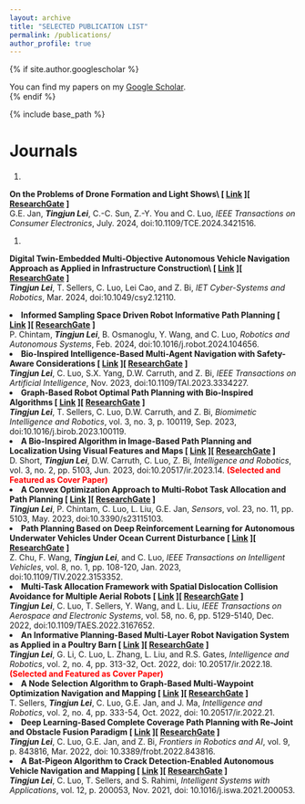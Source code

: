 ```yaml
---
layout: archive
title: "SELECTED PUBLICATION LIST"
permalink: /publications/
author_profile: true
---
```


{% if site.author.googlescholar %}
  <div class="wordwrap">You can find my papers on my <a href="{{https://scholar.google.com/citations?user=eJ5u6r0AAAAJ&hl=en}}">Google Scholar</a>.</div>
{% endif %}

{% include base_path %}


Journals
======
1. 
<b>On the Problems of Drone Formation and Light Shows\ [ <a href="https://doi.org/10.1109/TCE.2024.3421516" target="_blank">Link</a>  ][ <a href="https://www.researchgate.net/publication/381908143_On_the_Problems_of_Drone_Formation_and_Light_Shows" target="_blank">ResearchGate</a>  ]</b>\
G.E. Jan, <i><b>Tingjun Lei</b></i>, C.-C. Sun, Z.-Y. You and C. Luo, 
<i>IEEE Transactions on Consumer Electronics</i>, July. 2024, doi:10.1109/TCE.2024.3421516.



1. 
<b>Digital Twin-Embedded Multi-Objective Autonomous Vehicle Navigation Approach as Applied in
Infrastructure Construction\ [ <a href="https://doi.org/10.1049/csy2.12110" target="_blank">Link</a>  ][ <a href="https://www.researchgate.net/publication/379118123_Digital_twin-based_multi-objective_autonomous_vehicle_navigation_approach_as_applied_in_infrastructure_construction" target="_blank">ResearchGate</a>  ]</b>\
<i><b>Tingjun Lei</b></i>, T. Sellers, C. Luo, Lei Cao, and Z. Bi, 
<i>IET Cyber-Systems and Robotics</i>, Mar. 2024, doi:10.1049/csy2.12110.


<li> 
<b>Informed Sampling Space Driven Robot Informative Path Planning [ <a href="https://doi.org/10.1016/j.robot.2024.104656" target="_blank">Link</a>  ][ <a href="https://www.researchgate.net/publication/377957405_Informed_Sampling_Space_Driven_Robot_Informative_Path_Planning" target="_blank">ResearchGate</a>  ]</b> <br>
P. Chintam, <i><b>Tingjun Lei</b></i>,  B. Osmanoglu, Y. Wang, and C. Luo,
<i>Robotics and Autonomous Systems</i>, Feb. 2024, doi:10.1016/j.robot.2024.104656. <br>
</li>

<li> 
<b>Bio-Inspired Intelligence-Based Multi-Agent Navigation with Safety-Aware Considerations [ <a href="https://ieeexplore.ieee.org/document/10323440" target="_blank">Link</a>  ][ <a href="https://www.researchgate.net/publication/375791990_Bio-inspired_Intelligence-based_Multi-agent_Navigation_with_Safety-aware_Considerations" target="_blank">ResearchGate</a>  ]</b> <br>
<i><b>Tingjun Lei</b></i>,  C. Luo, S.X. Yang, D.W. Carruth, and Z. Bi,
<i>IEEE Transactions on Artificial Intelligence</i>, Nov. 2023, doi:10.1109/TAI.2023.3334227. <br>
</li>

<li> 
<b>Graph-Based Robot Optimal Path Planning with Bio-Inspired Algorithms [ <a href="https://doi.org/10.1016/j.birob.2023.100119" target="_blank">Link</a>  ][ <a href="https://www.researchgate.net/publication/373179541_Graph-based_Robot_Optimal_Path_Planning_with_Bio-inspired_Algorithms" target="_blank">ResearchGate</a>  ]</b> <br>
<i><b>Tingjun Lei</b></i>, T. Sellers, C. Luo, D.W. Carruth, and Z. Bi,
<i>Biomimetic Intelligence and Robotics</i>, vol. 3, no. 3, p. 100119, Sep. 2023, doi:10.1016/j.birob.2023.100119. <br>
</li>

<li> 
<b>A Bio-Inspired Algorithm in Image-Based Path Planning and Localization Using Visual Features and Maps [ <a href="https://intellrobot.com/article/view/5791" target="_blank">Link</a>  ][ <a href="https://www.researchgate.net/publication/371077226_A_Convex_Optimization_Approach_to_Multi-Robot_Task_Allocation_and_Path_Planning" target="_blank">ResearchGate</a>  ]</b> <br>
D. Short, <i><b>Tingjun Lei</b></i>, D.W. Carruth, C. Luo, Z. Bi,
<i>Intelligence and Robotics</i>, vol. 3, no. 2, pp. 5103, Jun. 2023, doi:10.20517/ir.2023.14. <span style="font-weight: bold; color: red;">(Selected and Featured as Cover Paper)</span></b> <br>
</li>

<li> 
<b>A Convex Optimization Approach to Multi-Robot Task Allocation and Path Planning [ <a href="https://www.mdpi.com/1424-8220/23/11/5103" target="_blank">Link</a>  ][ <a href="https://www.researchgate.net/publication/371077226_A_Convex_Optimization_Approach_to_Multi-Robot_Task_Allocation_and_Path_Planning" target="_blank">ResearchGate</a>  ]</b> <br>
<i><b>Tingjun Lei</b></i>, P. Chintam, C. Luo, L. Liu, G.E. Jan,
<i>Sensors</i>, vol. 23, no. 11, pp. 5103, May. 2023, doi:10.3390/s23115103. <br> 
</li>

<li> 
<b>Path Planning Based on Deep Reinforcement Learning for Autonomous Underwater Vehicles Under Ocean Current Disturbance [ <a href="https://ieeexplore.ieee.org/document/9722969" target="_blank">Link</a>  ][ <a href="https://www.researchgate.net/publication/358947954_Path_Planning_based_on_Deep_Reinforcement_Learning_for_Autonomous_Underwater_Vehicles_under_Ocean_Current_Disturbance" target="_blank">ResearchGate</a>  ]</b> <br>
 Z. Chu, F. Wang, <i><b>Tingjun Lei</b></i>, and C. Luo,
 <i>IEEE Transactions on Intelligent Vehicles</i>, vol. 8, no. 1, pp. 108-120, Jan. 2023, doi:10.1109/TIV.2022.3153352. <br> 
</li>

<li> 
<b>Multi-Task Allocation Framework with Spatial Dislocation Collision Avoidance for Multiple Aerial Robots [ <a href="https://ieeexplore.ieee.org/document/9757857" target="_blank">Link</a>  ][ <a href="https://www.researchgate.net/publication/359975520_Multi-task_Allocation_Framework_with_Spatial_Dislocation_Collision_Avoidance_for_Multiple_Aerial_Robots" target="_blank">ResearchGate</a>  ]</b> <br>
<i><b>Tingjun Lei</b></i>, C. Luo, T. Sellers, Y. Wang, and L. Liu,
 <i>IEEE Transactions on Aerospace and Electronic Systems</i>, vol. 58, no. 6, pp. 5129-5140, Dec. 2022, doi:10.1109/TAES.2022.3167652. <br>
</li>

<li>
<b>An Informative Planning-Based Multi-Layer Robot Navigation System as Applied in a Poultry Barn [ <a href="https://dx.doi.org/10.20517/ir.2022.18" target="_blank">Link</a>  ][ <a href="https://www.researchgate.net/publication/364114588_An_informative_planning-based_multi-layer_robot_navigation_system_as_applied_in_a_poultry_barn" target="_blank">ResearchGate</a>  ]</b> <br>
<i><b>Tingjun Lei</b></i>, G. Li, C. Luo, L. Zhang, L. Liu, and R.S. Gates,
<i>Intelligence and Robotics</i>, vol. 2, no. 4, pp. 313-32, Oct. 2022, doi: 10.20517/ir.2022.18.  <b> <span style="font-weight: bold; color: red;">(Selected and Featured as Cover Paper)</span></b> <br>
</li>

<li> 
<b>A Node Selection Algorithm to Graph-Based Multi-Waypoint Optimization Navigation and Mapping  [ <a href="https://doi.org/10.20517/ir.2022.21" target="_blank">Link</a>  ][ <a href="https://www.researchgate.net/publication/364388121_A_node_selection_algorithm_to_graph-based_multi-waypoint_optimization_navigation_and_mapping" target="_blank">ResearchGate</a>  ]</b> <br>
T. Sellers, <i><b>Tingjun Lei</b></i>, C. Luo, G.E. Jan, and J. Ma,
 <i>Intelligence and Robotics</i>, vol. 2, no. 4, pp. 333-54, Oct. 2022, doi: 10.20517/ir.2022.21. <br>
</li>

<li> 
<b>Deep Learning-Based Complete Coverage Path Planning with Re-Joint and Obstacle Fusion Paradigm [ <a href="https://www.frontiersin.org/articles/10.3389/frobt.2022.843816/full?utm_source=F-NTF&utm_medium=EMLX&utm_campaign=PRD_FEOPS_20170000_ARTICLE" target="_blank">Link</a>  ][ <a href="https://www.researchgate.net/publication/359401129_Deep_Learning-Based_Complete_Coverage_Path_Planning_With_Re-Joint_and_Obstacle_Fusion_Paradigm" target="_blank">ResearchGate</a>  ]</b> <br>
 <i><b>Tingjun Lei</b></i>, C. Luo, G.E. Jan, and Z. Bi,
 <i>Frontiers in Robotics and AI</i>, vol. 9, p. 843816, Mar. 2022, doi: 10.3389/frobt.2022.843816.<br>
</li>

<li> 
<b>A Bat-Pigeon Algorithm to Crack Detection-Enabled Autonomous Vehicle Navigation and Mapping [ <a href="https://doi.org/10.1016/j.iswa.2021.200053" target="_blank">Link</a>  ][ <a href="https://www.researchgate.net/publication/354936216_A_Bat-Pigeon_Algorithm_to_Crack_Detection-enabled_Autonomous_Vehicle_Navigation_and_Mapping" target="_blank">ResearchGate</a>  ]</b> <br>
 <i><b>Tingjun Lei</b></i>, C. Luo, T. Sellers, and S. Rahimi,
 <i>Intelligent Systems with Applications</i>, vol. 12, p. 200053, Nov. 2021, doi: 10.1016/j.iswa.2021.200053. <br>
</li>
